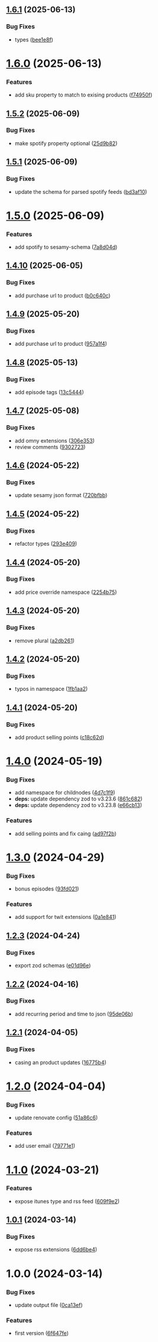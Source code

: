 ## [1.6.1](https://github.com/sesamyab/podcast-schemas/compare/v1.6.0...v1.6.1) (2025-06-13)


### Bug Fixes

* types ([bee1e8f](https://github.com/sesamyab/podcast-schemas/commit/bee1e8f6519aa1ee181f676830bda509e6725c83))

# [1.6.0](https://github.com/sesamyab/podcast-schemas/compare/v1.5.2...v1.6.0) (2025-06-13)


### Features

* add sku property to match to exising products ([f74950f](https://github.com/sesamyab/podcast-schemas/commit/f74950fd6d9c91d37d690c96b45f1f1f37e8111d))

## [1.5.2](https://github.com/sesamyab/podcast-schemas/compare/v1.5.1...v1.5.2) (2025-06-09)


### Bug Fixes

* make spotify property optional ([25d9b82](https://github.com/sesamyab/podcast-schemas/commit/25d9b82ed2cb71329fb82d1202c2597716c34c00))

## [1.5.1](https://github.com/sesamyab/podcast-schemas/compare/v1.5.0...v1.5.1) (2025-06-09)


### Bug Fixes

* update the schema for parsed spotify feeds ([bd3af10](https://github.com/sesamyab/podcast-schemas/commit/bd3af10163fc81c8d2a695905d920adf88cbae34))

# [1.5.0](https://github.com/sesamyab/podcast-schemas/compare/v1.4.10...v1.5.0) (2025-06-09)


### Features

* add spotify to sesamy-schema ([7a8d04d](https://github.com/sesamyab/podcast-schemas/commit/7a8d04dd99ea2193117c1191fbefedf7d0096081))

## [1.4.10](https://github.com/sesamyab/podcast-schemas/compare/v1.4.9...v1.4.10) (2025-06-05)


### Bug Fixes

* add purchase url to product ([b0c640c](https://github.com/sesamyab/podcast-schemas/commit/b0c640c022859a6b98d83d810b6fd3c70ab5bb87))

## [1.4.9](https://github.com/sesamyab/podcast-schemas/compare/v1.4.8...v1.4.9) (2025-05-20)


### Bug Fixes

* add purchase url to product ([957a1f4](https://github.com/sesamyab/podcast-schemas/commit/957a1f43dddbeb5586b7b03e0d87e113b143c85e))

## [1.4.8](https://github.com/sesamyab/podcast-schemas/compare/v1.4.7...v1.4.8) (2025-05-13)


### Bug Fixes

* add episode tags ([13c5444](https://github.com/sesamyab/podcast-schemas/commit/13c544458d9b3550ad8b71fe8e743c87d678e844))

## [1.4.7](https://github.com/sesamyab/podcast-schemas/compare/v1.4.6...v1.4.7) (2025-05-08)


### Bug Fixes

* add omny extensions ([306e353](https://github.com/sesamyab/podcast-schemas/commit/306e3532ce212523039de7fc611ec5376ce1b1fe))
* review comments ([9302723](https://github.com/sesamyab/podcast-schemas/commit/930272342d71d7e312a40a744b6f4b12c482094e))

## [1.4.6](https://github.com/sesamyab/podcast-schemas/compare/v1.4.5...v1.4.6) (2024-05-22)


### Bug Fixes

* update sesamy json format ([720bfbb](https://github.com/sesamyab/podcast-schemas/commit/720bfbb04d75e0972651b0b165fe1923aa2c43ab))

## [1.4.5](https://github.com/sesamyab/podcast-schemas/compare/v1.4.4...v1.4.5) (2024-05-22)


### Bug Fixes

* refactor types ([293e409](https://github.com/sesamyab/podcast-schemas/commit/293e409664ba91a5a92b65ed860cdccf84f5f3af))

## [1.4.4](https://github.com/sesamyab/podcast-schemas/compare/v1.4.3...v1.4.4) (2024-05-20)


### Bug Fixes

* add price override namespace ([2254b75](https://github.com/sesamyab/podcast-schemas/commit/2254b75f656cb13f600200a9eaf4cfb8255ec597))

## [1.4.3](https://github.com/sesamyab/podcast-schemas/compare/v1.4.2...v1.4.3) (2024-05-20)


### Bug Fixes

* remove plural ([a2db261](https://github.com/sesamyab/podcast-schemas/commit/a2db261233403b6b8970125d046de06356d72709))

## [1.4.2](https://github.com/sesamyab/podcast-schemas/compare/v1.4.1...v1.4.2) (2024-05-20)


### Bug Fixes

* typos in namespace ([1fb1aa2](https://github.com/sesamyab/podcast-schemas/commit/1fb1aa22ffeab1e488e2debeb51f977317cb734b))

## [1.4.1](https://github.com/sesamyab/podcast-schemas/compare/v1.4.0...v1.4.1) (2024-05-20)


### Bug Fixes

* add product selling points ([c18c62d](https://github.com/sesamyab/podcast-schemas/commit/c18c62db6dc8557cee103e1cff365d5d60e73543))

# [1.4.0](https://github.com/sesamyab/podcast-schemas/compare/v1.3.0...v1.4.0) (2024-05-19)


### Bug Fixes

* add namespace for childnodes ([4d7c1f9](https://github.com/sesamyab/podcast-schemas/commit/4d7c1f9ff3a9327a9a7a02e853c6f050c9843c0e))
* **deps:** update dependency zod to v3.23.6 ([861c682](https://github.com/sesamyab/podcast-schemas/commit/861c68241eb59c51a7a3954e4df39e998d2d9c6c))
* **deps:** update dependency zod to v3.23.8 ([e66cb13](https://github.com/sesamyab/podcast-schemas/commit/e66cb1328128b542e687500d7495b927dd17abba))


### Features

* add selling points and fix caing ([ad97f2b](https://github.com/sesamyab/podcast-schemas/commit/ad97f2b545b1ed46590bc310986a033ac3eb44da))

# [1.3.0](https://github.com/sesamyab/podcast-schemas/compare/v1.2.3...v1.3.0) (2024-04-29)


### Bug Fixes

* bonus episodes ([93fd021](https://github.com/sesamyab/podcast-schemas/commit/93fd021123fb3024b3d940b413d72bec5e4fb33e))


### Features

* add support for twit extensions ([0a1e841](https://github.com/sesamyab/podcast-schemas/commit/0a1e84137dc9caffb69cc99a81cb25f1076128db))

## [1.2.3](https://github.com/sesamyab/podcast-schemas/compare/v1.2.2...v1.2.3) (2024-04-24)


### Bug Fixes

* export zod schemas ([e01d96e](https://github.com/sesamyab/podcast-schemas/commit/e01d96e1f89a2360b16751eabb001934e59131d8))

## [1.2.2](https://github.com/sesamyab/podcast-schemas/compare/v1.2.1...v1.2.2) (2024-04-16)


### Bug Fixes

* add recurring period and time to json ([95de06b](https://github.com/sesamyab/podcast-schemas/commit/95de06b2505fccc733c49fa0a09b6a0324eb0872))

## [1.2.1](https://github.com/sesamyab/podcast-schemas/compare/v1.2.0...v1.2.1) (2024-04-05)


### Bug Fixes

* casing an product updates ([16775b4](https://github.com/sesamyab/podcast-schemas/commit/16775b4ca1c18715f50ae2b32a3d91bb4d70c7ec))

# [1.2.0](https://github.com/sesamyab/podcast-schemas/compare/v1.1.0...v1.2.0) (2024-04-04)


### Bug Fixes

* update renovate config ([51a86c6](https://github.com/sesamyab/podcast-schemas/commit/51a86c6e342a50324d92370b063b8975f5560b33))


### Features

* add user email ([79771e1](https://github.com/sesamyab/podcast-schemas/commit/79771e1a92e5367e0bb5b83496e688bddcad20d8))

# [1.1.0](https://github.com/sesamyab/podcast-schemas/compare/v1.0.1...v1.1.0) (2024-03-21)


### Features

* expose itunes type and rss feed ([609f9e2](https://github.com/sesamyab/podcast-schemas/commit/609f9e23339714b8e84bfdf43ca2526c2f989e84))

## [1.0.1](https://github.com/sesamyab/podcast-schemas/compare/v1.0.0...v1.0.1) (2024-03-14)


### Bug Fixes

* expose rss extensions ([6dd6be4](https://github.com/sesamyab/podcast-schemas/commit/6dd6be4958589aa4b7a0886b439e90e5f7b10cdd))

# 1.0.0 (2024-03-14)


### Bug Fixes

* update output file ([0ca13ef](https://github.com/sesamyab/podcast-schemas/commit/0ca13efefb351abba92662d7882d784630fae815))


### Features

* first version ([6f647fe](https://github.com/sesamyab/podcast-schemas/commit/6f647fef0591e4c8da268cbcd8fff9c407ea74c7))
